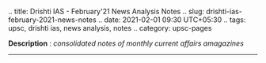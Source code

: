 .. title: Drishti IAS - February'21 News Analysis Notes
.. slug: drishti-ias-february-2021-news-notes
.. date: 2021-02-01 09:30 UTC+05:30
.. tags: upsc, drishti ias, news analysis, notes
.. category: upsc-pages

**Description** : *consolidated notes of monthly current affairs amagazines*

***
<!-- TEASER_END -->